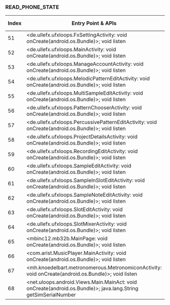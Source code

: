 ### READ_PHONE_STATE
| Index | Entry Point & APIs | Screen shot | Resource id | Label |
| ------------- | ------------- | ------------- |-------------|-------------|
| 51 | <de.ullefx.ufxloops.FxSettingActivity: void onCreate(android.os.Bundle)>; void listen | ![](D:\COSMOS\output\py\Play_win8\Music_Audio\de.ufxmedia.ufxloops\de.ullefx.ufxloops.FxSettingActivity.png) |  | |
| 52 | <de.ullefx.ufxloops.MainActivity: void onCreate(android.os.Bundle)>; void listen | ![](D:\COSMOS\output\py\Play_win8\Music_Audio\de.ufxmedia.ufxloops\de.ullefx.ufxloops.MainActivity.png) |  | |
| 53 | <de.ullefx.ufxloops.ManageAccountActivity: void onCreate(android.os.Bundle)>; void listen | ![](D:\COSMOS\output\py\Play_win8\Music_Audio\de.ufxmedia.ufxloops\de.ullefx.ufxloops.ManageAccountActivity.png) |  | |
| 54 | <de.ullefx.ufxloops.MelodicPatternEditActivity: void onCreate(android.os.Bundle)>; void listen | ![](D:\COSMOS\output\py\Play_win8\Music_Audio\de.ufxmedia.ufxloops\de.ullefx.ufxloops.MelodicPatternEditActivity.png) |  | |
| 55 | <de.ullefx.ufxloops.MultiSampleEditActivity: void onCreate(android.os.Bundle)>; void listen | ![](D:\COSMOS\output\py\Play_win8\Music_Audio\de.ufxmedia.ufxloops\de.ullefx.ufxloops.MultiSampleEditActivity.png) |  | |
| 56 | <de.ullefx.ufxloops.PatternChooserActivity: void onCreate(android.os.Bundle)>; void listen | ![](D:\COSMOS\output\py\Play_win8\Music_Audio\de.ufxmedia.ufxloops\de.ullefx.ufxloops.PatternChooserActivity.png) |  | |
| 57 | <de.ullefx.ufxloops.PercussivePatternEditActivity: void onCreate(android.os.Bundle)>; void listen | ![](D:\COSMOS\output\py\Play_win8\Music_Audio\de.ufxmedia.ufxloops\de.ullefx.ufxloops.PercussivePatternEditActivity.png) |  | |
| 58 | <de.ullefx.ufxloops.ProjectDetailsActivity: void onCreate(android.os.Bundle)>; void listen | ![](D:\COSMOS\output\py\Play_win8\Music_Audio\de.ufxmedia.ufxloops\de.ullefx.ufxloops.ProjectDetailsActivity.png) |  | |
| 59 | <de.ullefx.ufxloops.RecordingEditActivity: void onCreate(android.os.Bundle)>; void listen | ![](D:\COSMOS\output\py\Play_win8\Music_Audio\de.ufxmedia.ufxloops\de.ullefx.ufxloops.RecordingEditActivity.png) |  | |
| 60 | <de.ullefx.ufxloops.SampleEditActivity: void onCreate(android.os.Bundle)>; void listen | ![](D:\COSMOS\output\py\Play_win8\Music_Audio\de.ufxmedia.ufxloops\de.ullefx.ufxloops.SampleEditActivity.png) |  | |
| 61 | <de.ullefx.ufxloops.SampleInSlotEditActivity: void onCreate(android.os.Bundle)>; void listen | ![](D:\COSMOS\output\py\Play_win8\Music_Audio\de.ufxmedia.ufxloops\de.ullefx.ufxloops.SampleInSlotEditActivity.png) |  | |
| 62 | <de.ullefx.ufxloops.SampleNoteEditActivity: void onCreate(android.os.Bundle)>; void listen | ![](D:\COSMOS\output\py\Play_win8\Music_Audio\de.ufxmedia.ufxloops\de.ullefx.ufxloops.SampleNoteEditActivity.png) |  | |
| 63 | <de.ullefx.ufxloops.SlotEditActivity: void onCreate(android.os.Bundle)>; void listen | ![](D:\COSMOS\output\py\Play_win8\Music_Audio\de.ufxmedia.ufxloops\de.ullefx.ufxloops.SlotEditActivity.png) |  | |
| 64 | <de.ullefx.ufxloops.SlotMixerActivity: void onCreate(android.os.Bundle)>; void listen | ![](D:\COSMOS\output\py\Play_win8\Music_Audio\de.ufxmedia.ufxloops\de.ullefx.ufxloops.SlotMixerActivity.png) |  | |
| 65 | <mbinc12.mb32b.MainPage: void onCreate(android.os.Bundle)>; void listen | ![](D:\COSMOS\output\py\Play_win8\Music_Audio\mbinc12.mb32b\mbinc12.mb32b.MainPage.png) |  | |
| 66 | <com.arist.MusicPlayer.MainActivity: void onCreate(android.os.Bundle)>; void listen | ![](D:\COSMOS\output\py\Play_win8\Music_Audio\mediam.music.player\com.arist.MusicPlayer.MainActivity.png) |  | |
| 67 | <mh.knoedelbart.metronomerous.MetronomiconActivity: void onCreate(android.os.Bundle)>; void listen | ![](D:\COSMOS\output\py\Play_win8\Music_Audio\mh.knoedelbart.metronomerous\mh.knoedelbart.metronomerous.MetronomiconActivity.png) |  | |
| 68 | <net.uloops.android.Views.Main.MainAct: void onCreate(android.os.Bundle)>; java.lang.String getSimSerialNumber | ![](D:\COSMOS\output\py\Play_win8\Music_Audio\net.uloops.android\net.uloops.android.Views.Main.MainAct.png) |  | |
